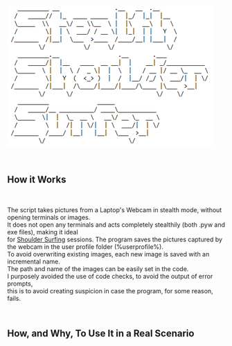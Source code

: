 </BR>

![Alt text](https://raw.githubusercontent.com/JonnyBanana/Stealth_Shoulder_Surfer/main/img/asciilog.PNG)

</BR>

<h2>How it Works</h2>

</BR>

The script  takes pictures from a Laptop's Webcam in stealth mode, without opening terminals or images.</BR>
It does not open any terminals and acts completely stealthily (both .pyw and exe files), making it ideal </BR>
for <a href="https://en.wikipedia.org/wiki/Shoulder_surfing_(computer_security)">Shoulder Surfing</a> sessions.
The program saves the pictures captured by the webcam in the user profile folder (%userprofile%). </BR>
To avoid overwriting existing images, each new image is saved with an incremental name. </BR>
The path and name of the images can be easily set in the code.</BR>
I purposely avoided the use of code checks, to avoid the output of error prompts, </BR>
this is to avoid creating suspicion in case the program, for some reason, fails.

</BR>

<h2>How, and Why, To Use It in a Real Scenario</h2>

</BR>



